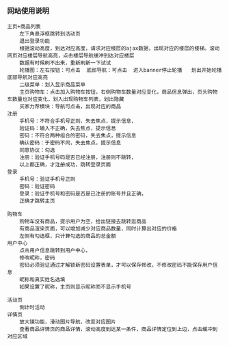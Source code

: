 ### 网站使用说明
    主页+商品列表
        左下角悬浮框跳转到活动页
        退出登录功能
        根据滚动高度，到达对应高度，请求对应楼层的ajax数据，出现对应的楼层的楼梯。滚动网页对应楼层导航高亮，点击楼层导航缓冲到达对应楼层
        数据有时候刷不出来，重新刷新一下试试
        轮播图：左右按钮：可点击  底部导航：可点击  进入banner停止轮播   划出开始轮播  底部导航对应高亮
        二级菜单：划入显示商品菜单
        主页购物车：点击加入购物车按钮，右侧购物车数量对应变化，商品信息弹出，页头购物车数量也对应变化，划入出现购物车列表，划出隐藏
        买家力荐模块：导航可点击，出现对应的商品
    注册
        手机号：不符合手机号正则，失去焦点，提示信息，
        验证码：输入不正确，失去焦点，提示信息
        密码：不符合两种组合的密码，失去焦点，提示信息
        确认密码：于密码不同，失去焦点，提示信息
        同意协议：勾选
        注册：验证手机号码是否已经注册，注册则不跳转，
        以上都正确，才注册成功，跳转登录页面
    登录
        手机号：验证手机号正则
        密码：验证密码
        登录：验证手机号和密码是否是已注册的账号并且正确，
        正确才跳转主页
    
    购物车
        购物车没有商品，提示用户为空，给出链接去跳转逛商品
        有商品渲染页面，可以增加减少对应商品数量，同时计算出对应的价格
        左侧有勾选框，只计算勾选的商品的总金额
    用户中心
        点击用户信息跳转到用户中心，
        修改昵称，密码
        密码必须验证通过才解锁新密码设置表单，才可以保存修改，不修改密码不能保存用户信息
        昵称和真实姓名选填
        如果设置了昵称，主页则显示昵称而不显示手机号
    
    活动页
        倒计时活动
    详情页
        放大镜功能，滑动图片导航，改变对应图片
        查看商品详情页的商品详情，滚动高度到达某一条件，商品详情定位到上边，点击缓冲到对应区域
